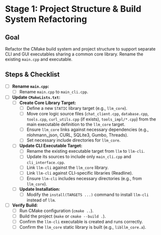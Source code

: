 # Stage 1: Project Structure & Build System Refactoring

## Goal

Refactor the CMake build system and project structure to support separate CLI and GUI executables sharing a common core library. Rename the existing `main.cpp` and executable.

## Steps & Checklist

*   [ ] **Rename `main.cpp`:**
    *   [ ] Rename `main.cpp` to `main_cli.cpp`.
*   [ ] **Update `CMakeLists.txt`:**
    *   [ ] **Create Core Library Target:**
        *   [ ] Define a new `STATIC` library target (e.g., `llm_core`).
        *   [ ] Move core logic source files (`chat_client.cpp`, `database.cpp`, `tools.cpp`, `curl_utils.cpp` (if exists), `tools_impl/*.cpp`) from the main executable definition to the `llm_core` target.
        *   [ ] Ensure `llm_core` links against necessary dependencies (e.g., nlohmann_json, CURL, SQLite3, Gumbo, Threads).
        *   [ ] Set necessary include directories for `llm_core`.
    *   [ ] **Update CLI Executable Target:**
        *   [ ] Rename the existing executable target from `llm` to `llm-cli`.
        *   [ ] Update its sources to include only `main_cli.cpp` and `cli_interface.cpp`.
        *   [ ] Link `llm-cli` against the `llm_core` library.
        *   [ ] Link `llm-cli` against CLI-specific libraries (Readline).
        *   [ ] Ensure `llm-cli` includes necessary directories (e.g., from `llm_core`).
    *   [ ] **Update Installation:**
        *   [ ] Modify the `install(TARGETS ...)` command to install `llm-cli` instead of `llm`.
*   [ ] **Verify Build:**
    *   [ ] Run CMake configuration (`cmake ..`).
    *   [ ] Build the project (`make` or `cmake --build .`).
    *   [ ] Confirm the `llm-cli` executable is created and runs correctly.
    *   [ ] Confirm the `llm_core` static library is built (e.g., `libllm_core.a`).
